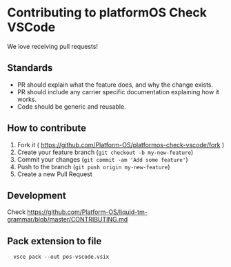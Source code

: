 # Contributing to platformOS Check VSCode

We love receiving pull requests!

## Standards

* PR should explain what the feature does, and why the change exists.
* PR should include any carrier specific documentation explaining how it works.
* Code should be generic and reusable.

## How to contribute

1. Fork it ( https://github.com/Platform-OS/platformos-check-vscode/fork )
2. Create your feature branch (`git checkout -b my-new-feature`)
3. Commit your changes (`git commit -am 'Add some feature'`)
4. Push to the branch (`git push origin my-new-feature`)
5. Create a new Pull Request

## Development

Check https://github.com/Platform-OS/liquid-tm-grammar/blob/master/CONTRIBUTING.md


## Pack extension to file

      vsce pack --out pos-vscode.vsix
